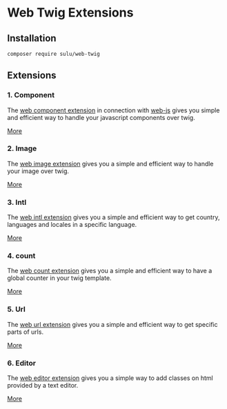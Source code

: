 # Web Twig Extensions

## Installation

```bash
composer require sulu/web-twig
```

## Extensions

### 1. Component

The [web component extension](docs/component.md) in connection with [web-js](https://github.com/sulu/web-js)
gives you simple and efficient way to handle your javascript components over twig.

[More](docs/component.md)

### 2. Image

The [web image extension](docs/image.md) gives you a simple and efficient way to handle your image over twig.

[More](docs/image.md)

### 3. Intl

The [web intl extension](docs/intl.md) gives you a simple and efficient way to get country, languages and locales in a specific language.

[More](docs/intl.md)

### 4. count

The [web count extension](docs/count.md) gives you a simple and efficient way to have a global counter in your twig template.

[More](docs/count.md)

### 5. Url

The [web url extension](docs/url.md) gives you a simple and efficient way to get specific parts of urls.

[More](docs/url.md)

### 6. Editor

The [web editor extension](docs/editor.md) gives you a simple way to add classes on html provided by a text editor.

[More](docs/editor.md)
